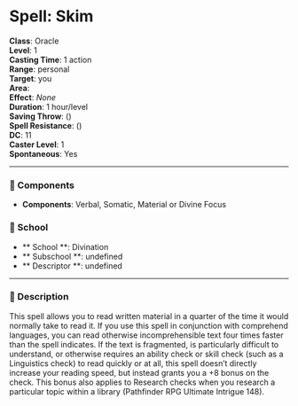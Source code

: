 
# Spell: Skim
**Class**: Oracle  
**Level**: 1  
**Casting Time**: 1 action  
**Range**: personal  
**Target**: you  
**Area**:   
**Effect**: _None_  
**Duration**: 1 hour/level  
**Saving Throw**:  ()  
**Spell Resistance**:  ()  
**DC**: 11  
**Caster Level**: 1  
**Spontaneous**: Yes

---

### 🔮 Components
- **Components**: Verbal, Somatic, Material or Divine Focus

### 🏫 School
- ** School **: Divination
- ** Subschool **: undefined
- ** Descriptor **: undefined
---

### 📜 Description
This spell allows you to read written material in a quarter of the time it would normally take to read it. If you use this spell in conjunction with comprehend languages, you can read otherwise incomprehensible text four times faster than the spell indicates. If the text is fragmented, is particularly difficult to understand, or otherwise requires an ability check or skill check (such as a Linguistics check) to read quickly or at all, this spell doesn’t directly increase your reading speed, but instead grants you a +8 bonus on the check. This bonus also applies to Research checks when you research a particular topic within a library (Pathfinder RPG Ultimate Intrigue 148).
